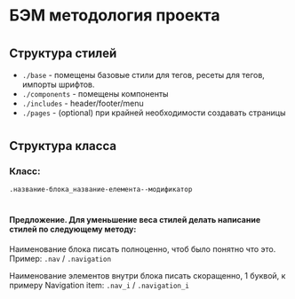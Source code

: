 # БЭМ методология проекта
#
#
## Структура стилей
 - `./base` - помещены базовые стили для тегов, ресеты для тегов, импорты шрифтов.
 - `./components` - помещены компоненты
 - `./includes` - header/footer/menu
 - `./pages` - (optional) при крайней необходимости создавать страницы
#
#
## Структура класса
### Класс:
`.название-блока_название-елемента--модификатор`
#
#
#
#### Предложение. Для уменьшение веса стилей делать написание стилей по следующему методу:

Наименование блока писать полноценно, чтоб было понятно что это.
Пример: `.nav` / `.navigation`

Наименование элементов внутри блока писать скоращенно, 1 буквой, к примеру
Navigation item: `.nav_i` / `.navigation_i`
